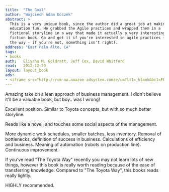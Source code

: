 ```yaml
---
title:	"The Goal"
author: "Wojciech Adam Koszek"
abstract: >
  This is a very unique book, since the author did a great job at making
  education fun. He grabbed the Agile practices and wrapped them in a
  fictional storyline in a way that made it actually a very interesting
  fiction book. Go and get it if you're interested in agile practices (by
  the way - if you're not, something isn't right).
address: "East Palo Alto, CA"
tags:
- books
auth:	Eliyahu M. Goldratt, Jeff Cox, David Whitford
read:	2012-12-20
layout: layout_book
ads:
- <iframe src="http://rcm-na.amazon-adsystem.com/e/cm?lt1=_blank&bc1=FFFFFF&IS2=1&npa=1&bg1=FFFFFF&fc1=000000&lc1=FF0000&t=wkoszek-20&o=1&p=8&l=as4&m=amazon&f=ifr&ref=ss_til&asins=0884271951" style="width:120px;height:240px;" scrolling="no" marginwidth="0" marginheight="0" frameborder="0"></iframe>
---
```


Amazing take on a lean approach of business management. I didn't believe
it'll be a valuable book, but boy.. was I wrong!

Excellent position. Similar to Toyota concepts, but with so much better
storyline.

Reads like a novel, and touches some social aspects of the management.

More dynamic work schedules, smaller batches, less inventory. Removal of
bottlenecks, definition of success in business. Calculations of efficiency
and business. Meaning of automation (robots on production line). Continuous
improvement.

If you've read "The Toyota Way" recently you may not learn lots of new
things, however this book is really worth reading because of the ease of
transferring knowledge. Compared to "The Toyota Way", this books reads
really lightly.

HIGHLY recommended.
